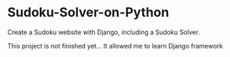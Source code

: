 # Sudoku-Solver-on-Python
Create a Sudoku website with Django, including a Sudoku Solver.

This project is not finished yet... It allowed me to learn Django framework
